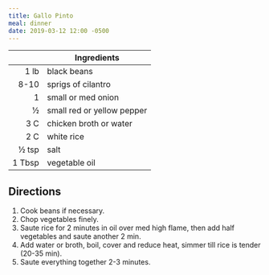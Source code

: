 ```yaml
---
title: Gallo Pinto
meal: dinner
date: 2019-03-12 12:00 -0500
---
```


|| Ingredients |
|-:|-|
1 lb   | black beans
8-10   | sprigs of cilantro
1      | small or med onion
½      | small red or yellow pepper
3 C    | chicken broth or water
2 C    | white rice
½ tsp  | salt
1 Tbsp | vegetable oil

## Directions

1. Cook beans if necessary.
2. Chop vegetables finely.
3. Saute rice for 2 minutes in oil over med high flame, then add half vegetables and saute another 2 min.
4. Add water or broth, boil, cover and reduce heat, simmer till rice is tender (20-35 min).
5. Saute everything together 2-3 minutes.
